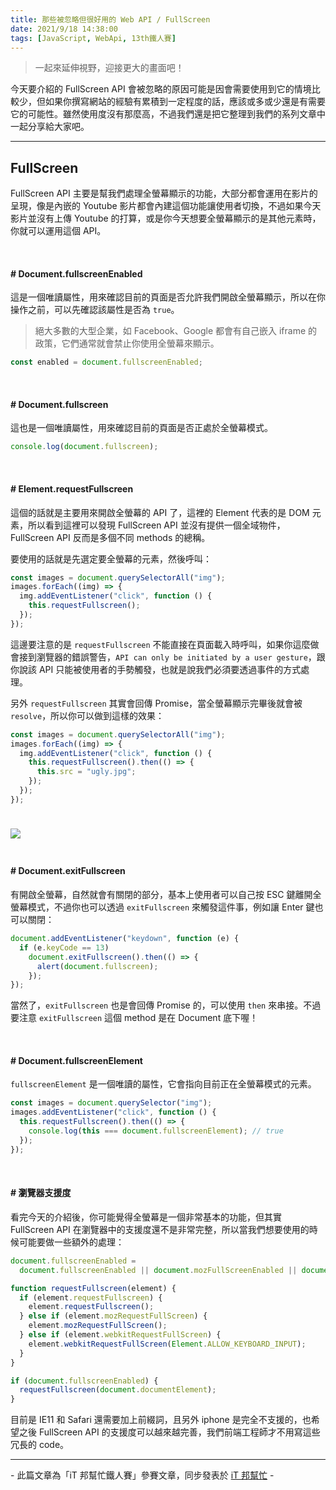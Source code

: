 ```yaml
---
title: 那些被忽略但很好用的 Web API / FullScreen
date: 2021/9/18 14:38:00
tags: [JavaScript, WebApi, 13th鐵人賽]
---
```


> 一起來延伸視野，迎接更大的畫面吧！

今天要介紹的 FullScreen API 會被忽略的原因可能是因會需要使用到它的情境比較少，但如果你撰寫網站的經驗有累積到一定程度的話，應該或多或少還是有需要它的可能性。雖然使用度沒有那麼高，不過我們還是把它整理到我們的系列文章中一起分享給大家吧。

---

## FullScreen

FullScreen API 主要是幫我們處理全螢幕顯示的功能，大部分都會運用在影片的呈現，像是內嵌的 Youtube 影片都會內建這個功能讓使用者切換，不過如果今天影片並沒有上傳 Youtube 的打算，或是你今天想要全螢幕顯示的是其他元素時，你就可以運用這個 API。

<br/>

#### # Document.fullscreenEnabled

這是一個唯讀屬性，用來確認目前的頁面是否允許我們開啟全螢幕顯示，所以在你操作之前，可以先確認該屬性是否為 `true`。

> 絕大多數的大型企業，如 Facebook、Google 都會有自己嵌入 iframe 的政策，它們通常就會禁止你使用全螢幕來顯示。

```javascript
const enabled = document.fullscreenEnabled;
```

<br/>

#### # Document.fullscreen

這也是一個唯讀屬性，用來確認目前的頁面是否正處於全螢幕模式。

```javascript
console.log(document.fullscreen);
```

<br/>

#### # Element.requestFullscreen

這個的話就是主要用來開啟全螢幕的 API 了，這裡的 Element 代表的是 DOM 元素，所以看到這裡可以發現 FullScreen API 並沒有提供一個全域物件，FullScreen API 反而是多個不同 methods 的總稱。

要使用的話就是先選定要全螢幕的元素，然後呼叫：

```javascript
const images = document.querySelectorAll("img");
images.forEach((img) => {
  img.addEventListener("click", function () {
    this.requestFullscreen();
  });
});
```

這邊要注意的是 `requestFullscreen` 不能直接在頁面載入時呼叫，如果你這麼做會接到瀏覽器的錯誤警告，`API can only be initiated by a user gesture`，跟你說該 API 只能被使用者的手勢觸發，也就是說我們必須要透過事件的方式處理。

另外 `requestFullscreen` 其實會回傳 Promise，當全螢幕顯示完畢後就會被 `resolve`，所以你可以做到這樣的效果：

```javascript
const images = document.querySelectorAll("img");
images.forEach((img) => {
  img.addEventListener("click", function () {
    this.requestFullscreen().then(() => {
      this.src = "ugly.jpg";
    });
  });
});
```

<img src="/img/content/webApi-5/fullscreen.gif" style="margin: 24px auto;" />

<br/>

#### # Document.exitFullscreen

有開啟全螢幕，自然就會有關閉的部分，基本上使用者可以自己按 ESC 鍵離開全螢幕模式，不過你也可以透過 `exitFullscreen` 來觸發這件事，例如讓 Enter 鍵也可以關閉：

```javascript
document.addEventListener("keydown", function (e) {
  if (e.keyCode == 13)
    document.exitFullscreen().then(() => {
      alert(document.fullscreen);
    });
});
```

當然了，`exitFullscreen` 也是會回傳 Promise 的，可以使用 `then` 來串接。不過要注意 `exitFullscreen` 這個 method 是在 Document 底下喔！

<br/>

#### # Document.fullscreenElement

`fullscreenElement` 是一個唯讀的屬性，它會指向目前正在全螢幕模式的元素。

```javascript
const images = document.querySelector("img");
images.addEventListener("click", function () {
  this.requestFullscreen().then(() => {
    console.log(this === document.fullscreenElement); // true
  });
});
```

<br/>

#### # 瀏覽器支援度

看完今天的介紹後，你可能覺得全螢幕是一個非常基本的功能，但其實 FullScreen API 在瀏覽器中的支援度還不是非常完整，所以當我們想要使用的時候可能要做一些額外的處理：

```javascript
document.fullscreenEnabled =
  document.fullscreenEnabled || document.mozFullScreenEnabled || document.documentElement.webkitRequestFullScreen;

function requestFullscreen(element) {
  if (element.requestFullscreen) {
    element.requestFullscreen();
  } else if (element.mozRequestFullScreen) {
    element.mozRequestFullScreen();
  } else if (element.webkitRequestFullScreen) {
    element.webkitRequestFullScreen(Element.ALLOW_KEYBOARD_INPUT);
  }
}

if (document.fullscreenEnabled) {
  requestFullscreen(document.documentElement);
}
```

目前是 IE11 和 Safari 還需要加上前綴詞，且另外 iphone 是完全不支援的，也希望之後 FullScreen API 的支援度可以越來越完善，我們前端工程師才不用寫這些冗長的 code。

---

\- 此篇文章為「iT 邦幫忙鐵人賽」參賽文章，同步發表於 [iT 邦幫忙](https://ithelp.ithome.com.tw/articles/10268620) -
